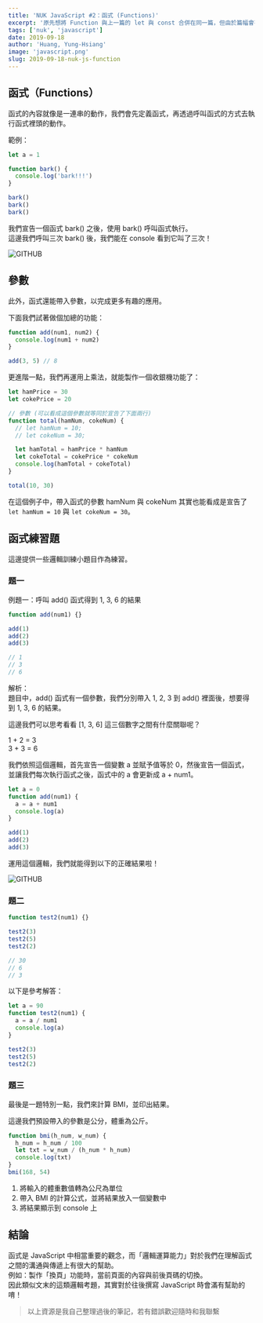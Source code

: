 ```yaml
---
title: 'NUK JavaScript #2：函式 (Functions)'
excerpt: '原先想將 Function 與上一篇的 let 與 const 合併在同一篇，但由於篇幅會有些過長，因此決定另外寫一篇文章介紹函式。這篇文章會介紹函式的使用方式與觀念。'
tags: ['nuk', 'javascript']
date: 2019-09-18
author: 'Huang, Yung-Hsiang'
image: 'javascript.png'
slug: 2019-09-18-nuk-js-function
---
```


## 函式（Functions）

函式的內容就像是一連串的動作，我們會先定義函式，再透過呼叫函式的方式去執行函式裡頭的動作。

範例：

```javascript
let a = 1

function bark() {
  console.log('bark!!!')
}

bark()
bark()
bark()
```

我們宣告一個函式 bark() 之後，使用 bark() 呼叫函式執行。  
這邊我們呼叫三次 bark() 後，我們能在 console 看到它叫了三次！

![GITHUB](https://i.imgur.com/qLJlS80.png)

## 參數

此外，函式還能帶入參數，以完成更多有趣的應用。

下面我們試著做個加總的功能：

```javascript
function add(num1, num2) {
  console.log(num1 + num2)
}

add(3, 5) // 8
```

更進階一點，我們再運用上乘法，就能製作一個收銀機功能了：

```javascript
let hamPrice = 30
let cokePrice = 20

// 參數 (可以看成這個參數就等同於宣告了下面兩行)
function total(hamNum, cokeNum) {
  // let hamNum = 10;
  // let cokeNum = 30;

  let hamTotal = hamPrice * hamNum
  let cokeTotal = cokePrice * cokeNum
  console.log(hamTotal + cokeTotal)
}

total(10, 30)
```

在這個例子中，帶入函式的參數 hamNum 與 cokeNum 其實也能看成是宣告了 `let hamNum = 10` 與 `let cokeNum = 30`。

## 函式練習題

這邊提供一些邏輯訓練小題目作為練習。

### 題一

例題一：呼叫 add() 函式得到 1, 3, 6 的結果

```javascript
function add(num1) {}

add(1)
add(2)
add(3)

// 1
// 3
// 6
```

解析：  
題目中，add() 函式有一個參數，我們分別帶入 1, 2, 3 到 add() 裡面後，想要得到 1, 3, 6 的結果。

這邊我們可以思考看看 [1, 3, 6] 這三個數字之間有什麼關聯呢？

1 + 2 = 3  
3 + 3 = 6

我們依照這個邏輯，首先宣告一個變數 a 並賦予值等於 0，然後宣告一個函式，並讓我們每次執行函式之後，函式中的 a 會更新成 a + num1。

```javascript
let a = 0
function add(num1) {
  a = a + num1
  console.log(a)
}

add(1)
add(2)
add(3)
```

運用這個邏輯，我們就能得到以下的正確結果啦！

![GITHUB](https://i.imgur.com/4kpTRZd.png)

### 題二

```javascript
function test2(num1) {}

test2(3)
test2(5)
test2(2)

// 30
// 6
// 3
```

以下是參考解答：

```javascript
let a = 90
function test2(num1) {
  a = a / num1
  console.log(a)
}

test2(3)
test2(5)
test2(2)
```

### 題三

最後是一題特別一點，我們來計算 BMI，並印出結果。

這邊我們預設帶入的參數是公分，體重為公斤。

```javascript
function bmi(h_num, w_num) {
  h_num = h_num / 100
  let txt = w_num / (h_num * h_num)
  console.log(txt)
}
bmi(168, 54)
```

1. 將輸入的體重數值轉為公尺為單位
2. 帶入 BMI 的計算公式，並將結果放入一個變數中
3. 將結果顯示到 console 上

## 結論

函式是 JavaScript 中相當重要的觀念，而「邏輯運算能力」對於我們在理解函式之間的溝通與傳遞上有很大的幫助。  
例如：製作「換頁」功能時，當前頁面的內容與前後頁碼的切換。  
因此類似文末的這類邏輯考題，其實對於往後撰寫 JavaScript 時會滿有幫助的唷！

> 以上資源是我自己整理過後的筆記，若有錯誤歡迎隨時和我聯繫
